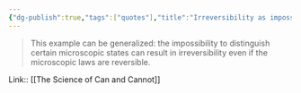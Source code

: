 ```yaml
---
{"dg-publish":true,"tags":["quotes"],"title":"Irreversibility as impossibility to distinguish","date":"2021-09-28T23:06:00+03:00","modified_at":"2022-07-17T21:06:24+03:00","permalink":"/quotes/202109282306/","dgHomeLink":false,"dgPassFrontmatter":true}
---
```



> This example can be generalized: the impossibility to distinguish certain microscopic states can result in irreversibility even if the microscopic laws are reversible.

Link:: [[The Science of Can and Cannot]]
